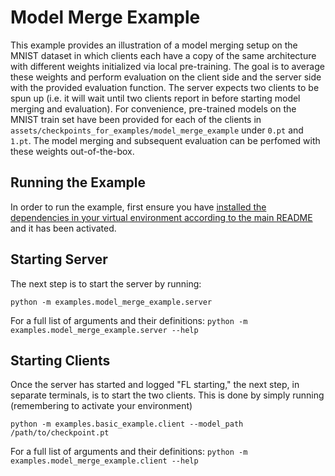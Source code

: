 # Model Merge Example
This example provides an illustration of a model merging setup on the MNIST dataset in which clients each have
a copy of the same architecture with different weights initialized via local pre-training. The goal is to
average these weights and perform evaluation on the client side and the server side with the provided
evaluation function. The server expects two clients to be spun up (i.e. it will wait until two clients
report in before starting model merging and evaluation). For convenience, pre-trained models on the MNIST
train set have been provided for each of the clients in `assets/checkpoints_for_examples/model_merge_example`
under `0.pt` and `1.pt`. The model merging and subsequent evaluation can be perfomed with these weights
out-of-the-box.

## Running the Example
In order to run the example, first ensure you have [installed the dependencies in your virtual environment according to the main README](/README.md#development-requirements) and it has been activated.

## Starting Server

The next step is to start the server by running:
```
python -m examples.model_merge_example.server
```
For a full list of arguments and their definitions: `python -m examples.model_merge_example.server --help`

## Starting Clients

Once the server has started and logged "FL starting," the next step, in separate terminals, is to start the two
clients. This is done by simply running (remembering to activate your environment)
```
python -m examples.basic_example.client --model_path /path/to/checkpoint.pt
```
For a full list of arguments and their definitions: `python -m examples.model_merge_example.client --help`
